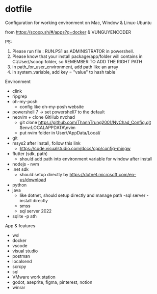 # dotfile

Configuration for working environment on Mac, Window &amp; Linux-Ubuntu

from https://scoop.sh/#/apps?q=docker & VUNGUYENCODER

PS:

1. Please run file : RUN.PS1 as ADMINISTRATOR in powershell.
2. Please know that your install package/app/folder will contains in C:/User/<Username>/scoop folder, so REMEMBER TO ADD THE RIGHT PATH
3. in path_for_user_environment, add path like an array
4. in system_variable, add key = "value" to hash table

Environment

- clink
- ripgrep
- oh-my-posh
  - config like oh-my-posh website
- powershell 7 -> set powershell7 to the default
- neovim + clone GitHub nvchad
  - git clone https://github.com/ThanhTrung2001/NvChad_Config.git $env:LOCALAPPDATA\nvim
  - put nvim folder in User/<Name>/AppData/Local/
- git
- msys2
  after install, follow this link
  - https://code.visualstudio.com/docs/cpp/config-mingw
- flutter (sdk, path)
  - should add path into environment variable for window after install
- nodejs - nvm
- .net sdk
  - should setup directly by https://dotnet.microsoft.com/en-us/download
- python
- java
  - like dotnet, should setup directly and manage path
    -sql server - install directly
  - smss
  - sql server 2022
- sqlite
  -p ath

App & features

- wsl
- docker
- vscode
- visual studio
- postman
- localsend
- scrcpy
- sql
- VMware work station
- godot, aseprite, figma, pinterest, notion
- winrar
